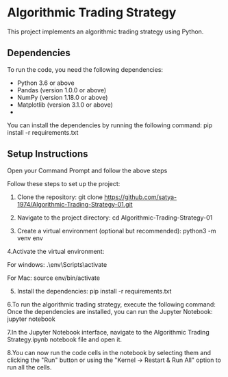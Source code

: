 # Algorithmic Trading Strategy

This project implements an algorithmic trading strategy using Python.

## Dependencies

To run the code, you need the following dependencies:

- Python 3.6 or above
- Pandas (version 1.0.0 or above)
- NumPy (version 1.18.0 or above)
- Matplotlib (version 3.1.0 or above)
- <additional dependencies>

You can install the dependencies by running the following command:
pip install -r requirements.txt

## Setup Instructions
Open your Command Prompt and follow the above steps

Follow these steps to set up the project:

1. Clone the repository: 
git clone https://github.com/satya-1974/Algorithmic-Trading-Strategy-01.git

2. Navigate to the project directory:
cd Algorithmic-Trading-Strategy-01

3. Create a virtual environment (optional but recommended):
python3 -m venv env

4.Activate the virtual environment:

For windows:
.\env\Scripts\activate

For Mac:
source env/bin/activate

5. Install the dependencies:
pip install -r requirements.txt

6.To run the algorithmic trading strategy, execute the following command:
Once the dependencies are installed, you can run the Jupyter Notebook:
jupyter notebook

7.In the Jupyter Notebook interface, navigate to the Algorithmic Trading Strategy.ipynb notebook file and open it.

8.You can now run the code cells in the notebook by selecting them and clicking the "Run" button or using the "Kernel -> Restart & Run All" option to run all the cells.






